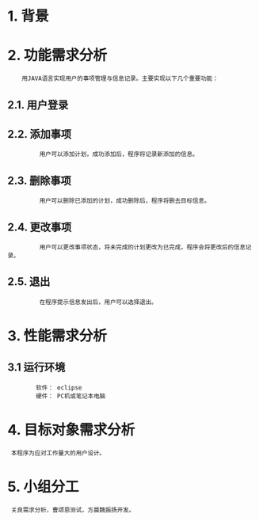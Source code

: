 # 1.  背景		

# 2.  功能需求分析		 
        用JAVA语言实现用户的事项管理与信息记录。主要实现以下几个重要功能：		
## 2.1.  用户登录		
## 2.2.  添加事项		
             用户可以添加计划，成功添加后，程序将记录新添加的信息。		
## 2.3.  删除事项		
             用户可以删除已添加的计划，成功删除后，程序将删去目标信息。		
## 2.4.  更改事项		
             用户可以更改事项状态，将未完成的计划更改为已完成，程序会将更改后的信息记录。		
## 2.5.  退出		
             在程序提示信息发出后，用户可以选择退出。		

# 3.  性能需求分析		
## 3.1  运行环境		
            软件： eclipse		
            硬件： PC机或笔记本电脑		

# 4.  目标对象需求分析		
     本程序为应对工作量大的用户设计。	

# 5.  小组分工
     关良需求分析，曹颂恩测试，方晨魏振扬开发。	